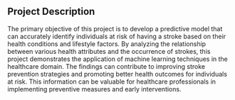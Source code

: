 ## **Project Description**
The primary objective of this project is to develop a predictive model that can accurately identify individuals at risk of having a stroke based on their health conditions and lifestyle factors. 
By analyzing the relationship between various health attributes and the occurrence of strokes, this project demonstrates the application of machine learning techniques in the healthcare domain. The findings can contribute to improving stroke prevention strategies and promoting better health outcomes for individuals at risk.
This information can be valuable for healthcare professionals in implementing preventive measures and early interventions.
